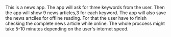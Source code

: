 This is a news app. The app will ask for three keywords from the user. Then the app will show 9 news articles,3 for each keyword.
 The app will also save the news artciles for offline reading. For that the user have to finish checking the complete news article while online. The whole
proccess might take 5-10 minutes depending on the user's internet speed.
